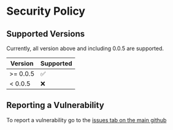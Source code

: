 # Security Policy

## Supported Versions

Currently, all version above and including 0.0.5 are supported.

| Version | Supported          |
| ------- | ------------------ |
| >=  0.0.5   | :white_check_mark: |
| < 0.0.5   | :x:                |

## Reporting a Vulnerability

To report a vulnerability go to the [issues tab on the main github](https://github.com/N-F9/quack.js/issues)
